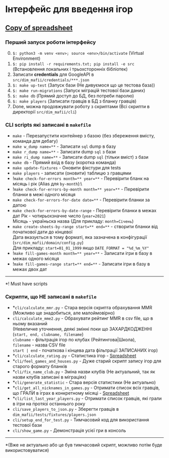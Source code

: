 # Інтерфейс для введення ігор

## [Copy of spreadsheet](https://docs.google.com/spreadsheets/d/1TSmU7pTWiW-TxgCs0RWqbOdI5VhRVC5Wtde2KQ79-xU/edit#gid=1765678933)

### Перший запуск роботи інтерфейсу
0. `$: python3 -m venv <env>; source <env>/bin/activate` (Virtual Environment)
1. `$: pip install -r requirements.txt; pip install -e src` (Встановлення локальних і трьохсторонніх бібліотек)
2. Записати **credentials** для GoogleAPI в `src/dim_mafii/credentials/***.json`
3. `$: make up-test` (Запуск бази (Не дивуємося що це тестова база))
4. `$: make run-migrations` (Запуск міграцій тестової бази даних)
5. `$: make db` (Прямий доступ до БД, без потреби паролю)
6. `$: make players` (Записати гравців в БД з бланку гравців)
7. Done, можна продовжувати роботу з скриптами (Всі скрипти в директорії `src/dim_mafii/cli`)

### CLI scripts які записані в `makefile`
- `make` - Перезапустити контейнер з базою (без збереження вмісту, команда для дебагу)
- `make w_dump name=**` - Записати `sql` dump в базу
- `make r_dump name=**` - Записати dump `sql` з бази
- `make ri_dump name=**` - Записати dump `sql` (тільки вміст) з бази
- `make db` - Прямий вхід в базу (коротка команда)
- `make update-fixtures` - Оновити фікстури для tests
- `make players` - записати (оновити) таблицю з гравцями
- !`make check-for-errors month=** year=**` - Перевірити бланк на місяць і рік (Alias для `by-month`):\
- !`make check-for-errors-by-month month=** year=**` - Перевірити бланки в межі одного місяця
- `make check-for-errors-for-date date=**` - Перевірити бланки за датою
- `make check-for-errors-by-date-range` - Перевірити бланки в межах дат
Рік - чотирьохзначне число (`year=2021`)\
Місяць - україньска назва (Для прикладу: `month=Січень`)
- `make create-sheets-by-range start=** end=**` - створити бланки від початкової дати до кінцевої\
Дата вказується в тому форматі, яка зазначена в конфігурації (`src/dim_mafii/domain/config.py`)\
Для прикладу: `start=01_01_1999` якщо `DATE_FORMAT = "%d_%m_%Y"`
- !`make fill-games-month month=** year=**` - Записати ігри в базу в межах одного місяця
- !`make fill-games-range start=** end=**` - Записати ігри в базу в межах двох дат  

---
*! Must have scripts

### Скрипти, що НЕ записані в `makefile`
- *`cli/calculate_mmr.py` - Стара версія скрипта обрахування MMR (Можливо ще знадобиться, але малоймовірно)
- `cli/calculate_mme2.py` - Обрахувати рейтинг MMR в csv file, що в ньому вказаний\
(Невеличке уточнення, деякі змінні поки що ЗАХАРДКОДЖЕННІ (`start, end, clubname, filename`)\
`clubname` - фільтрація ігор по клубах (Рейтингова|Школа), \
`filename` - назва CSV file\
`start | end` - початкова і кінцева дата фільтрації ЗАПИСАНИХ ігор)
- *`cli/calculate_rating.py` - Статистика ігор - [Spreadsheet](https://docs.google.com/spreadsheets/d/1xmkkaNULRmD6pJeB6kdz_SPEOi76DrIFirP4fou1k5Y/edit#gid=1696394479)
- *`cli/feel_games_and_houses.py` - Дуже старий скрипт запису ігор для старого формату бланків
- *`cli/fix_name_club.py` - Зміна назви клубів (Не актуальний, так як назви клубів записані в міграціях)
- *`cli/generate_statistic` - Стара версія статистики (Не актуально)
- *`cli/get_all_nicknames_in_games.py` - Отримати список всіх гравців, що ГРАЛИ в іграх в конкретному місяці - [Spreadsheet](https://docs.google.com/spreadsheets/d/1LlgeZ8AmgRIV-WN9qjwT-q3k4FtwoVKigy5islO6BjA/edit#gid=1773681275)
- *`cli/list_last_year_players.py` - Отримати список гравців, які грали в ігри на протязі останнього року
- `cli/save_players_to_json.py` - Зберегти гравців в `dim_mafii/tests/fixtures/players.json`
- `cli/setup_end_for_test.py` - Тимчасовий код для використання тестової бази
- `cli/show_game.py` - Демонстрація усієї гри в консоль

---

*(Вже не актуально або це був тимчасовий скрипт, можливо потім буде використовуватися)

